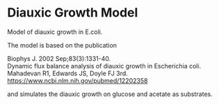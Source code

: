 # Diauxic Growth Model
Model of diauxic growth in E.coli.

The model is based on the publication

Biophys J. 2002 Sep;83(3):1331-40.  
Dynamic flux balance analysis of diauxic growth in Escherichia coli.  
Mahadevan R1, Edwards JS, Doyle FJ 3rd.  
https://www.ncbi.nlm.nih.gov/pubmed/12202358  

and simulates the diauxic growth on glucose and acetate as substrates.
